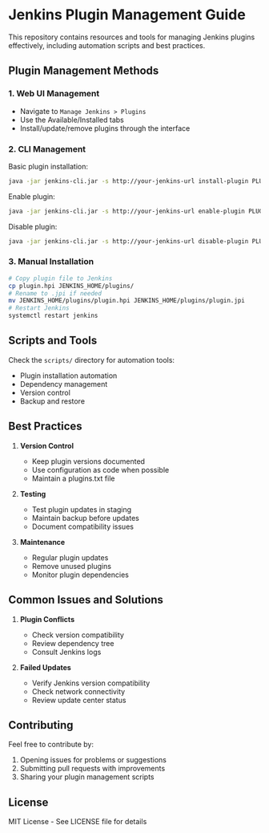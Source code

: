 # Jenkins Plugin Management Guide

This repository contains resources and tools for managing Jenkins plugins effectively, including automation scripts and best practices.

## Plugin Management Methods

### 1. Web UI Management
- Navigate to `Manage Jenkins > Plugins`
- Use the Available/Installed tabs
- Install/update/remove plugins through the interface

### 2. CLI Management
Basic plugin installation:
```bash
java -jar jenkins-cli.jar -s http://your-jenkins-url install-plugin PLUGIN_NAME [-deploy] [-restart]
```

Enable plugin:
```bash
java -jar jenkins-cli.jar -s http://your-jenkins-url enable-plugin PLUGIN_NAME [-restart]
```

Disable plugin:
```bash
java -jar jenkins-cli.jar -s http://your-jenkins-url disable-plugin PLUGIN_NAME [-restart] [-strategy STRATEGY]
```

### 3. Manual Installation
```bash
# Copy plugin file to Jenkins
cp plugin.hpi JENKINS_HOME/plugins/
# Rename to .jpi if needed
mv JENKINS_HOME/plugins/plugin.hpi JENKINS_HOME/plugins/plugin.jpi
# Restart Jenkins
systemctl restart jenkins
```

## Scripts and Tools

Check the `scripts/` directory for automation tools:
- Plugin installation automation
- Dependency management
- Version control
- Backup and restore

## Best Practices

1. **Version Control**
   - Keep plugin versions documented
   - Use configuration as code when possible
   - Maintain a plugins.txt file

2. **Testing**
   - Test plugin updates in staging
   - Maintain backup before updates
   - Document compatibility issues

3. **Maintenance**
   - Regular plugin updates
   - Remove unused plugins
   - Monitor plugin dependencies

## Common Issues and Solutions

1. **Plugin Conflicts**
   - Check version compatibility
   - Review dependency tree
   - Consult Jenkins logs

2. **Failed Updates**
   - Verify Jenkins version compatibility
   - Check network connectivity
   - Review update center status

## Contributing

Feel free to contribute by:
1. Opening issues for problems or suggestions
2. Submitting pull requests with improvements
3. Sharing your plugin management scripts

## License

MIT License - See LICENSE file for details